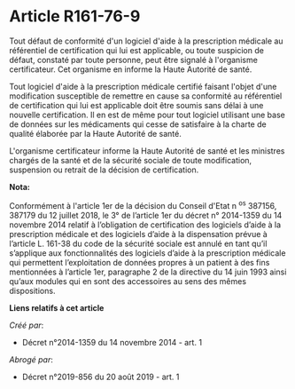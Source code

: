 # Article R161-76-9

Tout défaut de conformité d'un logiciel d'aide à la prescription médicale au référentiel de certification qui lui est
applicable, ou toute suspicion de défaut, constaté par toute personne, peut être signalé à l'organisme certificateur. Cet
organisme en informe la Haute Autorité de santé. 

Tout logiciel d'aide à la prescription médicale certifié faisant l'objet d'une modification susceptible de remettre en cause
sa conformité au référentiel de certification qui lui est applicable doit être soumis sans délai à une nouvelle
certification. Il en est de même pour tout logiciel utilisant une base de données sur les médicaments qui cesse de satisfaire
à la charte de qualité élaborée par la Haute Autorité de santé. 

L'organisme certificateur informe la Haute Autorité de santé et les ministres chargés de la santé et de la sécurité sociale
de toute modification, suspension ou retrait de la décision de certification.

**Nota:**

Conformément à l'article 1er de la décision du Conseil d'Etat n
  <sup>os</sup> 387156, 387179 du 12 juillet 2018, le 3° de l’article 1er du décret n° 2014-1359 du 14 novembre 2014 relatif
à l’obligation de certification des logiciels d’aide à la prescription médicale et des logiciels d’aide à la dispensation
prévue à l’article L. 161-38 du code de la sécurité sociale est annulé en tant qu’il s’applique aux fonctionnalités des
logiciels d’aide à la prescription médicale qui permettent l’exploitation de données propres à un patient à des fins
mentionnées à l’article 1er, paragraphe 2 de la directive du 14 juin 1993 ainsi qu’aux modules qui en sont des accessoires au
sens des mêmes dispositions.

**Liens relatifs à cet article**

_Créé par_:

  - Décret n°2014-1359 du 14 novembre 2014 - art. 1

_Abrogé par_:

  - Décret n°2019-856 du 20 août 2019 - art. 1

